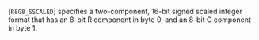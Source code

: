 [`R8G8_SSCALED`] specifies a two-component, 16-bit signed
scaled integer format that has an 8-bit R component in byte 0, and an
8-bit G component in byte 1.